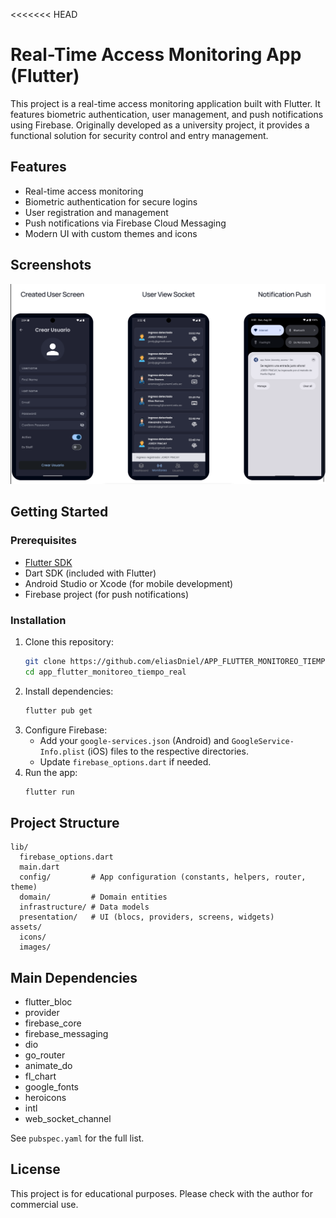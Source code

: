 <<<<<<< HEAD

# Real-Time Access Monitoring App (Flutter)

This project is a real-time access monitoring application built with Flutter. It features biometric authentication, user management, and push notifications using Firebase. Originally developed as a university project, it provides a functional solution for security control and entry management.

## Features
- Real-time access monitoring
- Biometric authentication for secure logins
- User registration and management
- Push notifications via Firebase Cloud Messaging
- Modern UI with custom themes and icons



## Screenshots
<!-- Add screenshots here if available -->
![Descripción de la imagen](assets/image.png)

## Getting Started

### Prerequisites
- [Flutter SDK](https://flutter.dev/docs/get-started/install)
- Dart SDK (included with Flutter)
- Android Studio or Xcode (for mobile development)
- Firebase project (for push notifications)

### Installation
1. Clone this repository:
   ```sh
   git clone https://github.com/eliasDniel/APP_FLUTTER_MONITOREO_TIEMPO_REAL.git
   cd app_flutter_monitoreo_tiempo_real
   ```
2. Install dependencies:
   ```sh
   flutter pub get
   ```
3. Configure Firebase:
   - Add your `google-services.json` (Android) and `GoogleService-Info.plist` (iOS) files to the respective directories.
   - Update `firebase_options.dart` if needed.
4. Run the app:
   ```sh
   flutter run
   ```

## Project Structure

```
lib/
  firebase_options.dart
  main.dart
  config/         # App configuration (constants, helpers, router, theme)
  domain/         # Domain entities
  infrastructure/ # Data models
  presentation/   # UI (blocs, providers, screens, widgets)
assets/
  icons/
  images/
```

## Main Dependencies
- flutter_bloc
- provider
- firebase_core
- firebase_messaging
- dio
- go_router
- animate_do
- fl_chart
- google_fonts
- heroicons
- intl
- web_socket_channel

See `pubspec.yaml` for the full list.

## License
This project is for educational purposes. Please check with the author for commercial use.
